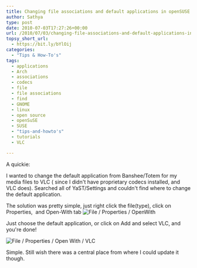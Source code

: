 ```yaml
---
title: Changing file associations and default applications in openSUSE / Gnome
author: Sathya
type: post
date: 2010-07-03T17:27:26+00:00
url: /2010/07/03/changing-file-associations-and-default-applications-in-opensuse-gnome/
topsy_short_url:
  - https://bit.ly/bYlOij
categories:
  - "Tips & How-To's"
tags:
  - applications
  - Arch
  - associations
  - codecs
  - file
  - file associations
  - find
  - GNOME
  - linux
  - open source
  - openSuSE
  - SUSE
  - "tips-and-howto's"
  - tutorials
  - VLC

---
```

A quickie:

I wanted to change the default application from Banshee/Totem for my media files to VLC ( since I didn't have proprietary codecs installed, and VLC does). Searched all of YaST/Settings and couldn't find where to change the default application.

<!--more-->The solution was pretty simple, just right click the file(type), click on Properties,  and Open-With tab

<img class="aligncenter size-full wp-image-852" title="File / Properties / OpenWith" src="https://images.sbhat.me/ss/2010/07/properties-openwith.png" alt="File / Properties / OpenWith"   />

Just choose the default application, or click on Add and select VLC, and you're done!

<img class="aligncenter size-full wp-image-853" title="File / Properties / Open With / VLC" src="https://images.sbhat.me/ss/2010/07/properties-openwith-vlc.png" alt="File / Properties / Open With / VLC"   />

Simple. Still wish there was a central place from where I could update it though.
